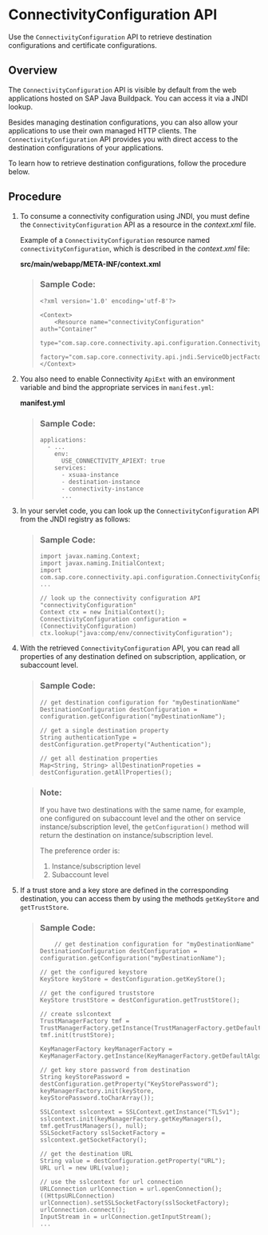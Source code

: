 <!-- loiod31bdd53b57744fcb9eb9c93556cfddf -->

# ConnectivityConfiguration API

Use the `ConnectivityConfiguration` API to retrieve destination configurations and certificate configurations.



<a name="loiod31bdd53b57744fcb9eb9c93556cfddf__section_os1_5vf_wpb"/>

## Overview

The `ConnectivityConfiguration` API is visible by default from the web applications hosted on SAP Java Buildpack. You can access it via a JNDI lookup.

Besides managing destination configurations, you can also allow your applications to use their own managed HTTP clients. The `ConnectivityConfiguration` API provides you with direct access to the destination configurations of your applications.

To learn how to retrieve destination configurations, follow the procedure below.



## Procedure

1.  To consume a connectivity configuration using JNDI, you must define the `ConnectivityConfiguration` API as a resource in the *context.xml* file.

    Example of a `ConnectivityConfiguration` resource named `connectivityConfiguration`, which is described in the *context.xml* file:

    **src/main/webapp/META-INF/context.xml**

    > ### Sample Code:  
    > ```
    > <?xml version='1.0' encoding='utf-8'?>
    >  
    > <Context>
    >     <Resource name="connectivityConfiguration" auth="Container"
    >               type="com.sap.core.connectivity.api.configuration.ConnectivityConfiguration"
    >               factory="com.sap.core.connectivity.api.jndi.ServiceObjectFactory"/>
    > </Context>
    > ```

2.  You also need to enable Connectivity `ApiExt` with an environment variable and bind the appropriate services in `manifest.yml`:

    **manifest.yml** 

    > ### Sample Code:  
    > ```
    > applications:
    >   - ...
    >     env:
    >       USE_CONNECTIVITY_APIEXT: true
    >     services:
    >       - xsuaa-instance
    >       - destination-instance
    >       - connectivity-instance
    >       ...
    > ```

3.  In your servlet code, you can look up the `ConnectivityConfiguration` API from the JNDI registry as follows:

    > ### Sample Code:  
    > ```
    > import javax.naming.Context;
    > import javax.naming.InitialContext;
    > import com.sap.core.connectivity.api.configuration.ConnectivityConfiguration;
    > ...
    >  
    > // look up the connectivity configuration API "connectivityConfiguration"
    > Context ctx = new InitialContext();
    > ConnectivityConfiguration configuration = (ConnectivityConfiguration) ctx.lookup("java:comp/env/connectivityConfiguration");
    > 
    > ```

4.  With the retrieved `ConnectivityConfiguration` API, you can read all properties of any destination defined on subscription, application, or subaccount level.

    > ### Sample Code:  
    > ```
    > // get destination configuration for "myDestinationName"
    > DestinationConfiguration destConfiguration = configuration.getConfiguration("myDestinationName");
    >  
    > // get a single destination property
    > String authenticationType = destConfiguration.getProperty("Authentication");
    >  
    > // get all destination properties
    > Map<String, String> allDestinationPropeties = destConfiguration.getAllProperties();
    > ```

    > ### Note:  
    > If you have two destinations with the same name, for example, one configured on subaccount level and the other on service instance/subscription level, the `getConfiguration()` method will return the destination on instance/subscription level.
    > 
    > The preference order is:
    > 
    > 1.  Instance/subscription level
    > 2.  Subaccount level

5.  If a trust store and a key store are defined in the corresponding destination, you can access them by using the methods `getKeyStore` and `getTrustStore`.

    > ### Sample Code:  
    > ```
    >     // get destination configuration for "myDestinationName"
    > DestinationConfiguration destConfiguration = configuration.getConfiguration("myDestinationName");
    >  
    > // get the configured keystore
    > KeyStore keyStore = destConfiguration.getKeyStore();
    >  
    > // get the configured truststore
    > KeyStore trustStore = destConfiguration.getTrustStore();
    >   
    > // create sslcontext
    > TrustManagerFactory tmf = TrustManagerFactory.getInstance(TrustManagerFactory.getDefaultAlgorithm());
    > tmf.init(trustStore);
    >   
    > KeyManagerFactory keyManagerFactory = KeyManagerFactory.getInstance(KeyManagerFactory.getDefaultAlgorithm());
    >  
    > // get key store password from destination
    > String keyStorePassword = destConfiguration.getProperty("KeyStorePassword");
    > keyManagerFactory.init(keyStore, keyStorePassword.toCharArray());
    >   
    > SSLContext sslcontext = SSLContext.getInstance("TLSv1");
    > sslcontext.init(keyManagerFactory.getKeyManagers(), tmf.getTrustManagers(), null);
    > SSLSocketFactory sslSocketFactory = sslcontext.getSocketFactory();
    >   
    > // get the destination URL
    > String value = destConfiguration.getProperty("URL");
    > URL url = new URL(value);
    >   
    > // use the sslcontext for url connection
    > URLConnection urlConnection = url.openConnection();
    > ((HttpsURLConnection) urlConnection).setSSLSocketFactory(sslSocketFactory);
    > urlConnection.connect();
    > InputStream in = urlConnection.getInputStream();
    > ...
    > ```


